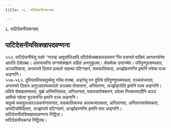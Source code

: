 ```yaml
---
title: ०६. पाटिदेसनीयकण्डम्

---
```

६. पाटिदेसनीयकण्डम्  


## पाटिदेसनीयसिक्खापदवण्णना

५५२. पाटिदेसनीयेसु पठमे ‘‘गारय्हं आवुसोतिआदि पटिदेसेतब्बाकारदस्सन’’न्ति वचनतो पाळियं आगतनयेनेव आपत्ति देसेतब्बा। असप्पायन्ति सग्गमोक्खानं अहितं अननुकूलम्। सेसमेत्थ उत्तानमेव। परिपुण्णूपसम्पन्नता, अञ्ञातिकता, अन्तरघरे ठिताय हत्थतो सहत्था पटिग्गहणं, यावकालिकता, अज्झोहरणन्ति इमानि पनेत्थ पञ्च अङ्गानि।  
५५७-५६२. दुतियततियचतुत्थेसु नत्थि वत्तब्बं, अङ्गेसु पन दुतिये परिपुण्णूपसम्पन्नता, पञ्चभोजनता, अन्तरघरे ठिताय अनुञ्ञातप्पकारतो अञ्ञथा वोसासना, अनिवारणा, अज्झोहारोति इमानि पञ्च अङ्गानि।  
ततिये सेक्खसम्मतता, पुब्बे अनिमन्तितता, अगिलानता, घरूपचारोक्कमनं, ठपेत्वा निच्चभत्तादीनि अञ्ञं आमिसं गहेत्वा भुञ्जनन्ति इमानि पञ्च अङ्गानि।  
चतुत्थे यथावुत्तआरञ्ञकसेनासनता, यावकालिकस्स अतत्थजातकता, अगिलानता, अगिलानावसेसकता, अप्पटिसंविदितता, अज्झारामे पटिग्गहणं, अज्झोहरणन्ति इमानि सत्त अङ्गानि।  
पाटिदेसनीयसिक्खापदवण्णना निट्ठिता।  
पाटिदेसनीयकण्डं निट्ठितम्।  